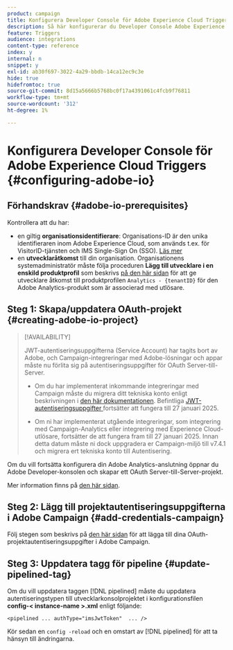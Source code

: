 ```yaml
---
product: campaign
title: Konfigurera Developer Console för Adobe Experience Cloud Triggers
description: Så här konfigurerar du Developer Console Adobe Experience Cloud Triggers
feature: Triggers
audience: integrations
content-type: reference
index: y
internal: n
snippet: y
exl-id: ab30f697-3022-4a29-bbdb-14ca12ec9c3e
hide: true
hidefromtoc: true
source-git-commit: 8d15a5666b5768bc0f17a4391061c4fcb9f76811
workflow-type: tm+mt
source-wordcount: '312'
ht-degree: 1%

---
```


# Konfigurera Developer Console för Adobe Experience Cloud Triggers {#configuring-adobe-io}

<!--
>[!CAUTION]
>
>If you are using an older version of Triggers integration through oAuth authentication, **you need to move to Adobe I/O as described below**. 
>Note that during this move to [!DNL Adobe I/O], some incoming triggers may be lost.
>
>Legacy oAuth authentication mode with Campaign has been retired on **October 20, 2021**. Hosted environments benefit from an extension until **May 25, 2022**. As an on-premise or hybrid customer, contact Adobe Customer Care to extend support to **May 2022**. You must [provide the AppID of the OAuth application](../../integrations/using/configuring-pipeline.md#step-optional) to Adobe.
-->

## Förhandskrav {#adobe-io-prerequisites}

<!--
This integration only applies starting **Campaign Classic 20.2.4 and above, 19.1.8 and Gold Standard 11 releases**.
-->

Kontrollera att du har:

* en giltig **organisationsidentifierare**: Organisations-ID är den unika identifieraren inom Adobe Experience Cloud, som används t.ex. för VisitorID-tjänsten och IMS Single-Sign On (SSO). [Läs mer](https://experienceleague.adobe.com/docs/core-services/interface/administration/organizations.html?lang=sv)
* en **utvecklaråtkomst** till din organisation. Organisationens systemadministratör måste följa proceduren **Lägg till utvecklare i en enskild produktprofil** som beskrivs [ på den här sidan](https://helpx.adobe.com/se/enterprise/using/manage-developers.html) för att ge utvecklare åtkomst till produktprofilen `Analytics - {tenantID}` för den Adobe Analytics-produkt som är associerad med utlösare.

## Steg 1: Skapa/uppdatera OAuth-projekt {#creating-adobe-io-project}

>[!AVAILABILITY]
>
> JWT-autentiseringsuppgifterna (Service Account) har tagits bort av Adobe, och Campaign-integreringar med Adobe-lösningar och appar måste nu förlita sig på autentiseringsuppgifter för OAuth Server-till-Server. </br>
>
> * Om du har implementerat inkommande integreringar med Campaign måste du migrera ditt tekniska konto enligt beskrivningen i [den här dokumentationen](https://developer.adobe.com/developer-console/docs/guides/authentication/ServerToServerAuthentication/migration/#_blank). Befintliga [JWT-autentiseringsuppgifter ](oauth-technical-account.md) fortsätter att fungera till 27 januari 2025.</br>
>
> * Om ni har implementerat utgående integreringar, som integrering med Campaign-Analytics eller integrering med Experience Cloud-utlösare, fortsätter de att fungera fram till 27 januari 2025. Innan detta datum måste ni dock uppgradera er Campaign-miljö till v7.4.1 och migrera ert tekniska konto till Autentisering.

Om du vill fortsätta konfigurera din Adobe Analytics-anslutning öppnar du Adobe Developer-konsolen och skapar ett OAuth Server-till-Server-projekt.

Mer information finns på [den här sidan](oauth-technical-account.md#oauth-service).

## Steg 2: Lägg till projektautentiseringsuppgifterna i Adobe Campaign {#add-credentials-campaign}

Följ stegen som beskrivs på [den här sidan](oauth-technical-account.md#add-credentials) för att lägga till dina OAuth-projektautentiseringsuppgifter i Adobe Campaign.

## Steg 3: Uppdatera tagg för pipeline {#update-pipelined-tag}

Om du vill uppdatera taggen [!DNL pipelined] måste du uppdatera autentiseringstypen till utvecklarkonsolprojektet i konfigurationsfilen **config-&lt; instance-name >.xml** enligt följande:

```
<pipelined ... authType="imsJwtToken"  ... />
```

Kör sedan en `config -reload` och en omstart av [!DNL pipelined] för att ta hänsyn till ändringarna.
